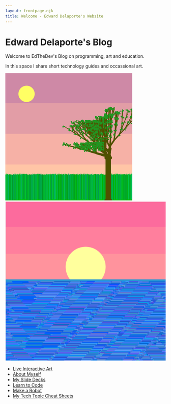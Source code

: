 ```yaml
---
layout: frontpage.njk
title: Welcome - Edward Delaporte's Website
---
```


# Edward Delaporte's Blog

Welcome to EdTheDev's Blog on programming, art and education.

In this space I share short technology guides and occassional art. 

<a href="/art/live">

![May 8 Sketch Preview](/img/art/tree3.PNG)
![May 2 Sketch Preview](/img/art/waves.PNG)

</a>

- [Live Interactive Art](/art/live)
- [About Myself](/me)
- [My Slide Decks](/slides)
- [Learn to Code](/learn2code)
- [Make a Robot](/robots)
- [My Tech Topic Cheat Sheets](https://github.com/edthedev/dotfiles/tree/master/cheatsheets)
